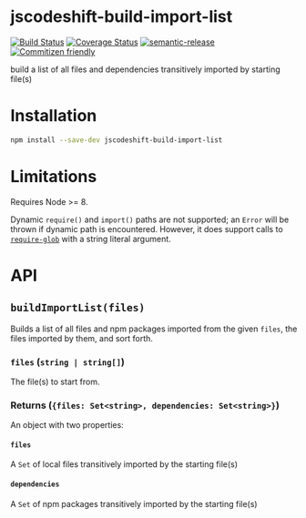 # jscodeshift-build-import-list

[![Build Status](https://travis-ci.org/jedwards1211/jscodeshift-build-import-list.svg?branch=master)](https://travis-ci.org/jedwards1211/jscodeshift-build-import-list)
[![Coverage Status](https://codecov.io/gh/jedwards1211/jscodeshift-build-import-list/branch/master/graph/badge.svg)](https://codecov.io/gh/jedwards1211/jscodeshift-build-import-list)
[![semantic-release](https://img.shields.io/badge/%20%20%F0%9F%93%A6%F0%9F%9A%80-semantic--release-e10079.svg)](https://github.com/semantic-release/semantic-release)
[![Commitizen friendly](https://img.shields.io/badge/commitizen-friendly-brightgreen.svg)](http://commitizen.github.io/cz-cli/)

build a list of all files and dependencies transitively imported by starting file(s)

# Installation

```sh
npm install --save-dev jscodeshift-build-import-list
```

# Limitations

Requires Node >= 8.

Dynamic `require()` and `import()` paths are not supported; an `Error` will be
thrown if dynamic path is encountered.  However, it does support calls
to [`require-glob`](https://github.com/shannonmoeller/require-glob) with a
string literal argument.

# API

## `buildImportList(files)`

Builds a list of all files and npm packages imported from the given `files`,
the files imported by them, and sort forth.

### `files` (`string | string[]`)

The file(s) to start from.

### Returns (`{files: Set<string>, dependencies: Set<string>}`)

An object with two properties:

#### `files`

A `Set` of local files transitively imported by the starting file(s)

#### `dependencies`

A `Set` of npm packages transitively imported by the starting file(s)
